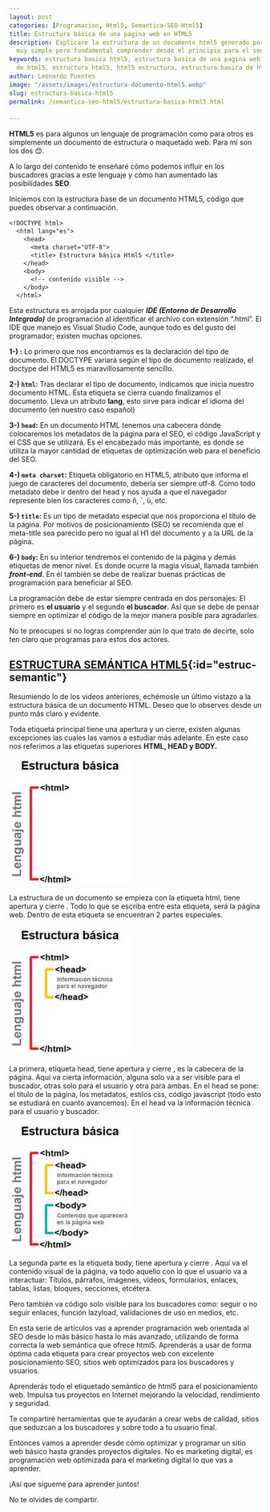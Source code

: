 ```yaml
---
layout: post
categories: [Programacion, Html5, Semantica-SEO-Html5]
title: Estructura básica de una pagina web en HTML5
description: Explicare la estructura de un documento html5 generado por VSC. Es algo
  muy simple pero fundamental comprender desde el principio para el seo y el diseño
keywords: estructura basica html5, estructura basica de una pagina web, estructura
  de html5, estructura html5, html5 estructura, estructura basica de html5, estructura
author: Leonardo Puentes
image: "/assets/images/estructura-documento-html5.webp"
slug: estructura-basica-html5
permalink: /semantica-seo-html5/estructura-basica-html5.html

---
```

**HTML5** es para algunos un lenguaje de programación como para otros es simplemente un documento de estructura o maquetado web. Para mí son los dos 😊.

A lo largo del contenido te enseñaré cómo podemos influir en los buscadores gracias a este lenguaje y cómo han aumentado las posibilidades **SEO**.

Iniciemos con la estructura base de un documento HTML5, código que puedes observar a continuación.

```markup
<!DOCTYPE html>
  <html lang="es">
    <head>
      <meta charset="UTF-8">
      <title> Estructura básica Html5 </title>
    </head>
    <body>
      <!-- contenido visible -->
    </body>
  </html>
```

Esta estructura es arrojada por cualquier **_IDE (Entorno de Desarrollo Integrado)_** de programación al identificar el archivo con extensión “.html”. El IDE que manejo es Visual Studio Code, aunque todo es del gusto del programador; existen muchas opciones.

**1-) <code><!DOCTYPE html></code>:** Lo primero que nos encontramos es la declaración del tipo de documento. El DOCTYPE variará según el tipo de documento realizado, el doctype del HTML5 es maravillosamente sencillo.

**2-) <code>html</code>:** Tras declarar el tipo de documento, indicamos que inicia nuestro documento HTML. Esta etiqueta se cierra cuando finalizamos el documento. Lleva un atributo **lang**, esto sirve para indicar el idioma del documento (en nuestro caso español)

**3-) <code>head</code>:** En un documento HTML tenemos una cabecera dónde colocaremos los metadatos de la página para el SEO, el código JavaScript y el CSS que se utilizará. Es el encabezado más importante, es donde se utiliza la mayor cantidad de etiquetas de optimización web para el beneficio del SEO.

**4-) <code>meta charset</code>:** Etiqueta obligatorio en HTML5, atributo que informa el juego de caracteres del documento, debería ser siempre utf-8. Como todo metadato debe ir dentro del head y nos ayuda a que el navegador represente bien los caracteres como ñ, ´, ü, etc.

**5-) <code>title</code>:** Es un tipo de metadato especial que nos proporciona el título de la página. Por motivos de posicionamiento (SEO) se recomienda que el meta-title sea parecido pero no igual al H1 del documento y a la URL de la página.

**6-) <code>body</code>:** En su interior tendremos el contenido de la página y demás etiquetas de menor nivel. Es donde ocurre la magia visual, llamada también **_front-end_**. En él también se debe de realizar buenas prácticas de programación para beneficiar al SEO.

La programación debe de estar siempre centrada en dos personajes: El primero es **el usuario** y el segundo **el buscador**. Así que se debe de pensar siempre en optimizar el código de la mejor manera posible para agradarles.

No te preocupes si no logras comprender aún lo que trato de decirte, solo ten claro que programas para estos dos actores.

## [**ESTRUCTURA SEMÁNTICA HTML5**](){:id="estruc-semantic"}

Resumiendo lo de los videos anteriores, echémosle un último vistazo a la estructura básica de un documento HTML. Deseo que lo observes desde un punto más claro y evidente.

Toda etiqueta principal tiene una apertura y un cierre, existen algunas excepciones las cuales las vamos a estudiar más adelante. En este caso nos referimos a las etiquetas superiores **HTML, HEAD y BODY.**

![estructura de html5](/assets/images/estructura-html.jpg "Partes de documento html")

La estructura de un documento se empieza con la etiqueta html, tiene apertura y cierre **<html></html>**. Todo lo que se escriba entre esta etiqueta, será la página web. Dentro de esta etiqueta se encuentran 2 partes especiales.

![datos tecnicos head html5](/assets/images/informacion-head-html.jpg "informacion del head en html5")

La primera, etiqueta head, tiene apertura y cierre **<head></head>**, es la cabecera de la página. Aquí va cierta información, alguna solo va a ser visible para el buscador, otras solo para el usuario y otra para ambas. En el head se pone: el título de la página, los metadatos, estilos css, código javascript (todo esto se estudiará en cuanto avancemos). En el head va la información técnica para el usuario y buscador.

![semantica basica de html5](/assets/images/descripcion-body-html.jpg "estructura base de semantica html5")

La segunda parte es la etiqueta body, tiene apertura y cierre **<body></body>**. Aquí va el contenido visual de la página, va todo aquello con lo que el usuario va a interactuar: Títulos, párrafos, imágenes, videos, formularios, enlaces, tablas, listas, bloques, secciones, etcétera.

Pero también va código solo visible para los buscadores como: seguir o no seguir enlaces, función lazyload, validaciones de uso en medios, etc.

En esta serie de artículos vas a aprender programación web orientada al SEO desde lo más básico hasta lo más avanzado, utilizando de forma correcta la web semántica que ofrece html5. Aprenderás a usar de forma óptima cada etiqueta para crear proyectos web con excelente posicionamiento SEO, sitios web optimizados para los buscadores y usuarios.

Aprenderás todo el etiquetado semántico de html5 para el posicionamiento web. Impulsa tus proyectos en Internet mejorando la velocidad, rendimiento y seguridad.

Te compartiré herramientas que te ayudarán a crear webs de calidad, sitios que seduzcan a los buscadores y sobre todo a tu usuario final.

Entonces vamos a aprender desde cómo optimizar y programar un sitio web básico hasta grandes proyectos digitales. No es marketing digital, es programación web optimizada para el marketing digital lo que vas a aprender.

¡Así que sígueme para aprender juntos!

No te olvides de compartir.
